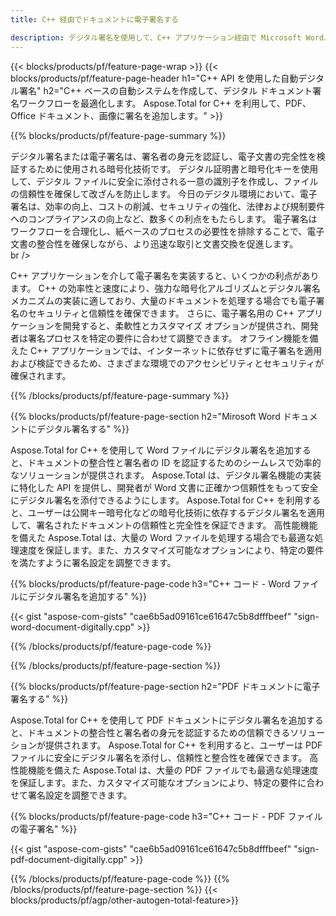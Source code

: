 ```yaml
---
title: C++ 経由でドキュメントに電子署名する 

description: デジタル署名を使用して、C++ アプリケーション経由で Microsoft Word、Excel、PowerPoint、PDF、画像などのファイルに署名します。アプリ経由でオンラインで電子署名を追加します。
---
```


{{< blocks/products/pf/feature-page-wrap >}}
{{< blocks/products/pf/feature-page-header h1="C++ API を使用した自動デジタル署名" h2="C++ ベースの自動システムを作成して、デジタル ドキュメント署名ワークフローを最適化します。 Aspose.Total for C++ を利用して、PDF、Office ドキュメント、画像に署名を追加します。" >}}

{{% blocks/products/pf/feature-page-summary %}}

デジタル署名または電子署名は、署名者の身元を認証し、電子文書の完全性を検証するために使用される暗号化技術です。 デジタル証明書と暗号化キーを使用して、デジタル ファイルに安全に添付される一意の識別子を作成し、ファイルの信頼性を確保して改ざんを防止します。 今日のデジタル環境において、電子署名は、効率の向上、コストの削減、セキュリティの強化、法律および規制要件へのコンプライアンスの向上など、数多くの利点をもたらします。 電子署名はワークフローを合理化し、紙ベースのプロセスの必要性を排除することで、電子文書の整合性を確保しながら、より迅速な取引と文書交換を促進します。 <br /> br />

C++ アプリケーションを介して電子署名を実装すると、いくつかの利点があります。 C++ の効率性と速度により、強力な暗号化アルゴリズムとデジタル署名メカニズムの実装に適しており、大量のドキュメントを処理する場合でも電子署名のセキュリティと信頼性を確保できます。 さらに、電子署名用の C++ アプリケーションを開発すると、柔軟性とカスタマイズ オプションが提供され、開発者は署名プロセスを特定の要件に合わせて調整できます。 オフライン機能を備えた C++ アプリケーションでは、インターネットに依存せずに電子署名を適用および検証できるため、さまざまな環境でのアクセシビリティとセキュリティが確保されます。 

{{% /blocks/products/pf/feature-page-summary  %}}

{{% blocks/products/pf/feature-page-section  h2="Mirosoft Word ドキュメントにデジタル署名する" %}}

Aspose.Total for C++ を使用して Word ファイルにデジタル署名を追加すると、ドキュメントの整合性と署名者の ID を認証するためのシームレスで効率的なソリューションが提供されます。 Aspose.Total は、デジタル署名機能の実装に特化した API を提供し、開発者が Word 文書に正確かつ信頼性をもって安全にデジタル署名を添付できるようにします。 Aspose.Total for C++ を利用すると、ユーザーは公開キー暗号化などの暗号化技術に依存するデジタル署名を適用して、署名されたドキュメントの信頼性と完全性を保証できます。 高性能機能を備えた Aspose.Total は、大量の Word ファイルを処理する場合でも最適な処理速度を保証します。また、カスタマイズ可能なオプションにより、特定の要件を満たすように署名設定を調整できます。 

{{% blocks/products/pf/feature-page-code h3="C++ コード - Word ファイルにデジタル署名を追加する" %}}

{{< gist "aspose-com-gists" "cae6b5ad09161ce61647c5b8dfffbeef" "sign-word-document-digitally.cpp" >}}

{{% /blocks/products/pf/feature-page-code  %}}

{{% /blocks/products/pf/feature-page-section %}}

{{% blocks/products/pf/feature-page-section  h2="PDF ドキュメントに電子署名する" %}}

Aspose.Total for C++ を使用して PDF ドキュメントにデジタル署名を追加すると、ドキュメントの整合性と署名者の身元を認証するための信頼できるソリューションが提供されます。  Aspose.Total for C++ を利用すると、ユーザーは PDF ファイルに安全にデジタル署名を添付し、信頼性と整合性を確保できます。 高性能機能を備えた Aspose.Total は、大量の PDF ファイルでも最適な処理速度を保証します。また、カスタマイズ可能なオプションにより、特定の要件に合わせて署名設定を調整できます。

{{% blocks/products/pf/feature-page-code h3="C++ コード - PDF ファイルの電子署名" %}}

{{< gist "aspose-com-gists" "cae6b5ad09161ce61647c5b8dfffbeef" "sign-pdf-document-digitally.cpp" >}}

{{% /blocks/products/pf/feature-page-code  %}}
{{% /blocks/products/pf/feature-page-section %}}
{{< blocks/products/pf/agp/other-autogen-total-feature>}}